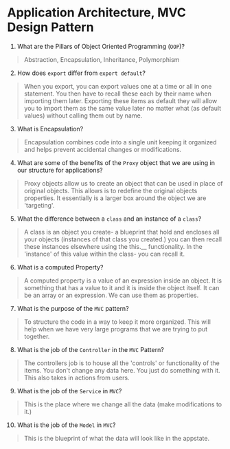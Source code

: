 # Application Architecture, MVC Design Pattern
01. What are the Pillars of Object Oriented Programming (`OOP`)?
  
  > Abstraction, Encapsulation, Inheritance, Polymorphism 

02. How does `export` differ from `export default`?
  
  > When you export, you can export values one at a time or all in one statement. You then have to recall these each by their name when importing them later.  Exporting these items as default they will allow you to import them as the same value later no matter what (as default values) without calling them out by name.  

03. What is Encapsulation?
  
  > Encapsulation combines code into a single unit keeping it organized and helps prevent accidental changes or modifications. 

04. What are some of the benefits of the `Proxy` object that we are using in our structure for applications?
  
  > Proxy objects allow us to create an object that can be used in place of original objects. This allows is to redefine the original objects properties. It essentially is a larger box around the object we are 'targeting'.

05. What the difference between a `class` and an instance of a `class`?
  
  > A class is an object you create- a blueprint that hold and encloses all your objects (instances of that class you created.) you can then recall these instances elsewhere using the this.__ functionality. In the 'instance' of this value within the class- you can recall it. 

06. What is a computed Property?
  
  > A computed property is a value of an expression inside an object. It is something that has a value to it and it is inside the object itself. It can be an array or an expression. We can use them as properties. 

07. What is the purpose of the `MVC` pattern?
  
  > To structure the code in a way to keep it more organized. This will help when we have very large programs that we are trying to put together. 

08. What is the job of the `Controller` in the `MVC` Pattern?
  
  > The controllers job is to house all the 'controls' or functionality of the items. You don't change any data here. You just do something with it. This also takes in actions from users. 

09. What is the job of the `Service` in `MVC`?
  
  > This is the place where we change all the data (make modifications to it.)

10. What is the job of the `Model` in `MVC`?
  
  > This is the blueprint of what the data will look like in the appstate. 
